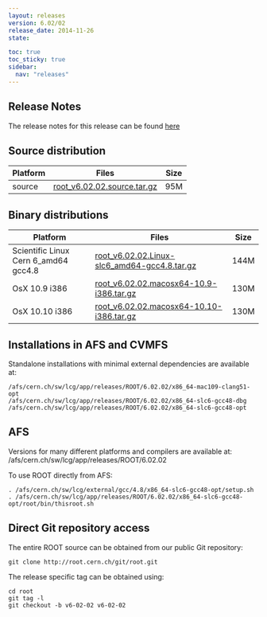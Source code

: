 ```yaml
---
layout: releases
version: 6.02/02
release_date: 2014-11-26
state:

toc: true
toc_sticky: true
sidebar:
  nav: "releases"
---
```



## Release Notes

The release notes for this release can be found [here](https://root.cern.ch/root-version-v6-02-00-patch-release-notes)

## Source distribution

| Platform       | Files | Size |
|-----------|-------|-----|
| source | [root_v6.02.02.source.tar.gz](https://root.cern.ch/download/root_v6.02.02.source.tar.gz) |  95M |


## Binary distributions

| Platform       | Files | Size |
|-----------|-------|-----|
| Scientific Linux Cern 6_amd64 gcc4.8 | [root_v6.02.02.Linux-slc6_amd64-gcc4.8.tar.gz](https://root.cern.ch/download/root_v6.02.02.Linux-slc6_amd64-gcc4.8.tar.gz) | 144M |
| OsX 10.9 i386 | [root_v6.02.02.macosx64-10.9-i386.tar.gz](https://root.cern.ch/download/root_v6.02.02.macosx64-10.9-i386.tar.gz) | 130M |
| OsX 10.10 i386 | [root_v6.02.02.macosx64-10.10-i386.tar.gz](https://root.cern.ch/download/root_v6.02.02.macosx64-10.10-i386.tar.gz) | 130M |



## Installations in AFS and CVMFS
Standalone installations with minimal external dependencies are available at:
~~~
/afs/cern.ch/sw/lcg/app/releases/ROOT/6.02.02/x86_64-mac109-clang51-opt
/afs/cern.ch/sw/lcg/app/releases/ROOT/6.02.02/x86_64-slc6-gcc48-dbg
/afs/cern.ch/sw/lcg/app/releases/ROOT/6.02.02/x86_64-slc6-gcc48-opt
~~~

## AFS
Versions for many different platforms and compilers are available at:
/afs/cern.ch/sw/lcg/app/releases/ROOT/6.02.02

To use ROOT directly from AFS:
~~~
. /afs/cern.ch/sw/lcg/external/gcc/4.8/x86_64-slc6-gcc48-opt/setup.sh
. /afs/cern.ch/sw/lcg/app/releases/ROOT/6.02.02/x86_64-slc6-gcc48-opt/root/bin/thisroot.sh
~~~

## Direct Git repository access
The entire ROOT source can be obtained from our public Git repository:

~~~
git clone http://root.cern.ch/git/root.git
~~~
The release specific tag can be obtained using:
~~~
cd root
git tag -l
git checkout -b v6-02-02 v6-02-02
~~~
